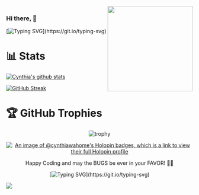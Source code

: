 <img align='right' src="https://github.com/CynthiaWahome/CynthiaWahome/assets/160864573/f812d093-6662-472e-84b4-812d00c3ac2b)" width="230"/>

### Hi there, 🤝  

[![Typing SVG](https://readme-typing-svg.herokuapp.com/?font=Fira+Code&pause=1000&color=53F7AEC5&width=435&height=29&lines=I+am+Cynthia!+Starting+from+scratch!;Here+for+an+ADVENTURE!;)](https://git.io/typing-svg)

# 📊 Stats
[![Cynthia's github stats](https://bad-apple-github-readme.vercel.app/api?username=CynthiaWahome&show_icons=true&count_private=true&line_height=20&icon_color=00b3ff&theme=blue-green&title_color=00b3ff)](#)

<!--[!](https://github-readme-stats.vercel.app/api/top-langs/?username=CynthiaWahome&layout=compact&count_private=true&theme=blue-green&title_color=00b3ff) -->

[![GitHub Streak](https://streaks-stats-app-dac52cb0ebbc.herokuapp.com?user=CynthiaWahome&grace_days=3&theme=blue-green)](https://github.com/CynthiaWahome/github-readme-streak-stats)


# 🏆 GitHub Trophies
<div align="center">

![trophy](https://github-profile-trophy.vercel.app/?username=CynthiaWahome&column=9&margin-w=15&margin-h=15&no-bg=true&no-frame=true&theme=tokyonight)

[![An image of @cynthiawahome's Holopin badges, which is a link to view their full Holopin profile](https://holopin.me/cynthiawahome#badges)](https://holopin.io/@cynthiawahome#badges)

Happy Coding and may the BUGS be ever in your FAVOR! 🐛🔮

[![Typing SVG](https://readme-typing-svg.herokuapp.com?color=63CF15&lines=Fortune+favors+the+brave!)](https://git.io/typing-svg)
    
</div>

[![](https://visitcount.itsvg.in/api?id=CynthiaWahome&icon=0&color=8)](https://visitcount.itsvg.in)

  

